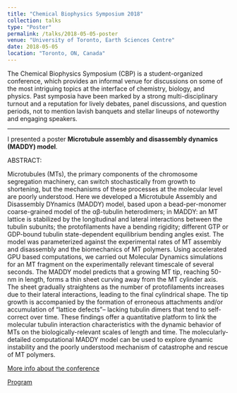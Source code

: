 ```yaml
---
title: "Chemical Biophysics Symposium 2018"
collection: talks
type: "Poster"
permalink: /talks/2018-05-05-poster
venue: "University of Toronto, Earth Sciences Centre"
date: 2018-05-05
location: "Toronto, ON, Canada"
---
```


The Chemical Biophysics Symposium (CBP) is a student-organized conference, which provides an informal venue for discussions on some of the most intriguing topics at the interface of chemistry, biology, and physics. Past symposia have been marked by a strong multi-disciplinary turnout and a reputation for lively debates, panel discussions, and question periods, not to mention lavish banquets and stellar lineups of noteworthy and engaging speakers.

---

I presented a poster **Microtubule assembly and disassembly dynamics (MADDY) model**.

ABSTRACT:

Microtubules (MTs), the primary components of the chromosome segregation machinery, can switch stochastically from growth to shortening, but the mechanisms of these processes at the molecular level are poorly understood. Here we developed a Microtubule Assembly and Disassembly DYnamics (MADDY) model, based upon a bead-per-monomer coarse-grained model of the αβ-tubulin heterodimers; in MADDY: an MT lattice is stabilized by the longitudinal and lateral interactions between the tubulin subunits; the protofilaments have a bending rigidity; different GTP or GDP-bound tubulin state-dependent equilibrium bending angles exist. The model was parameterized against the experimental rates of MT assembly and disassembly and the biomechanics of MT polymers. Using accelerated GPU based computations, we carried out Molecular Dynamics simulations for an MT fragment on the experimentally relevant timescale of several seconds. The MADDY model predicts that a growing MT tip, reaching 50-nm in length, forms a thin sheet curving away from the MT cylinder axis. The sheet gradually straightens as the number of protofilaments increases due to their lateral interactions, leading to the final cylindrical shape. The tip growth is accompanied by the formation of erroneous attachments and/or accumulation of “lattice defects”– lacking tubulin dimers that tend to self-correct over time. These findings offer a quantitative platform to link the molecular tubulin interaction characteristics with the dynamic behavior of MTs on the biologically-relevant scales of length and time. The molecularly-detailed computational MADDY model can be used to explore dynamic instability and the poorly understood mechanism of catastrophe and rescue of MT polymers.


[More info about the conference](https://chembiophysics.weebly.com/)

[Program](https://chembiophysics.weebly.com/cbp-2018-program.html)
